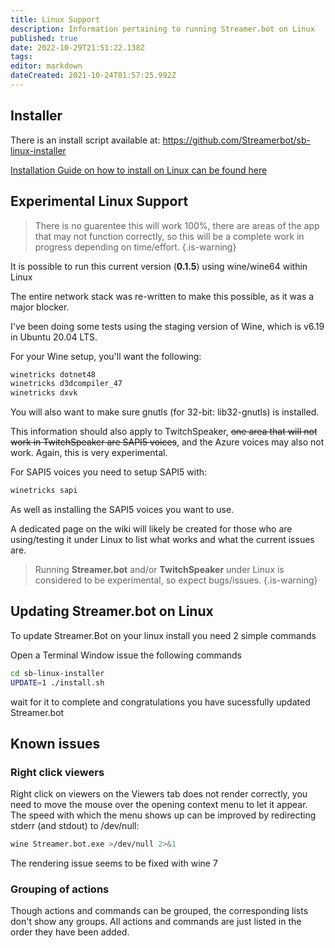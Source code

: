 ```yaml
---
title: Linux Support
description: Information pertaining to running Streamer.bot on Linux
published: true
date: 2022-10-29T21:51:22.138Z
tags: 
editor: markdown
dateCreated: 2021-10-24T01:57:25.992Z
---
```


## Installer
There is an install script available at: https://github.com/Streamerbot/sb-linux-installer

[Installation Guide on how to install on Linux can be found here](/Installing-on-Linux)

## Experimental Linux Support
> There is no guarentee this will work 100%, there are areas of the app that may not function correctly, so this will be a complete work in progress depending on time/effort.
{.is-warning}

It is possible to run this current version (**0.1.5**) using wine/wine64 within Linux

The entire network stack was re-written to make this possible, as it was a major blocker.

I've been doing some tests using the staging version of Wine, which is v6.19 in Ubuntu 20.04 LTS.

For your Wine setup, you'll want the following:
```bash
winetricks dotnet48
winetricks d3dcompiler_47
winetricks dxvk
```
You will also want to make sure gnutls (for 32-bit: lib32-gnutls) is installed.

This information should also apply to TwitchSpeaker, ~~one area that will not work in TwitchSpeaker are SAPI5 voices~~, and the Azure voices may also not work. Again, this is very experimental.

For SAPI5 voices you need to setup SAPI5 with:
```bash
winetricks sapi
```
As well as installing the SAPI5 voices you want to use.

A dedicated page on the wiki will likely be created for those who are using/testing it under Linux to list what works and what the current issues are.

> Running **Streamer.bot** and/or **TwitchSpeaker** under Linux is considered to be experimental, so expect bugs/issues.
{.is-warning}

## Updating Streamer.bot on Linux
To update Streamer.Bot on your linux install you need 2 simple commands 

Open a Terminal Window issue the following commands 

```bash
cd sb-linux-installer 
UPDATE=1 ./install.sh
```

wait for it to complete and congratulations you have sucessfully updated Streamer.bot
## Known issues
### Right click viewers
Right click on viewers on the Viewers tab does not render correctly, you need to move the mouse over the opening context menu to let it appear. The speed with which the menu shows up can be improved by redirecting stderr (and stdout) to /dev/null:
```bash
wine Streamer.bot.exe >/dev/null 2>&1
```
The rendering issue seems to be fixed with wine 7

### Grouping of actions
Though actions and commands can be grouped, the corresponding lists don't show any groups. All actions and commands are just listed in the order they have been added.